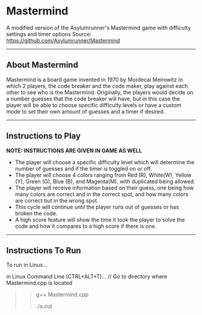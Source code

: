 # Mastermind
A modified version of the Asylumrunner's Mastermind game with difficulty settings and timer options
Source: https://github.com/Asylumrunner/Mastermind

---
## About Mastermind
Mastermind is a board game invented in 1970 by Mordecai Meirowitz in which 2 players, the code breaker and the code maker, play against each other to see who is the Mastermind. Originally, the players would decide on a number guesses that the code breaker will have, but in this case the player will be able to choose specific difficulty levels or have a custom mode to set their own amount of guesses and a timer if desired.

---
## Instructions to Play
**NOTE: INSTRUCTIONS ARE GIVEN IN GAME AS WELL**
* The player will choose a specific difficulty level which will determine the number of guesses and if the timer is toggled on or off.
* The player will choose 4 colors ranging from Red (R), White(W), Yellow (Y), Green (G), Blue (B), and Magenta(M), with duplicated being allowed.
* The player will receive information based on their guess, one being how many colors are correct and in the correct spot, and how many colors are correct but in the wrong spot.
* This cycle will continue until the player runs out of guesses or has broken the code.
* A high score feature will show the time it took the player to solve the code and how it compares to a high score if there is one.

---
## Instructions To Run
To run in Linux...

in Linux Command Line (CTRL+ALT+T)...
// Go to directory where Mastermind.cpp is located
>> g++ Mastermind.cpp
>>
>>./a.out

